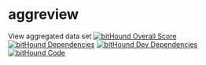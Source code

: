 # aggreview
View aggregated data set
[![bitHound Overall Score](https://www.bithound.io/github/uatec/aggreview/badges/score.svg)](https://www.bithound.io/github/uatec/aggreview)
[![bitHound Dependencies](https://www.bithound.io/github/uatec/aggreview/badges/dependencies.svg)](https://www.bithound.io/github/uatec/aggreview/master/dependencies/npm)
[![bitHound Dev Dependencies](https://www.bithound.io/github/uatec/aggreview/badges/devDependencies.svg)](https://www.bithound.io/github/uatec/aggreview/master/dependencies/npm)
[![bitHound Code](https://www.bithound.io/github/uatec/aggreview/badges/code.svg)](https://www.bithound.io/github/uatec/aggreview)
